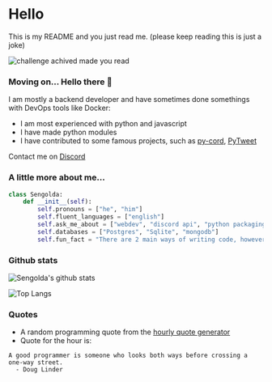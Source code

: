 # Hello

This is my README and you just read me. (please keep reading this is just a joke)

![challenge achived made you read](https://i.imgur.com/LCJE6Nq.png)


### Moving on... Hello there 👋

I am mostly a backend developer and have sometimes done somethings with DevOps tools like Docker:
  - I am most experienced with python and javascript
  - I have made python modules
  - I have contributed to some famous projects, such as [py-cord](https://github.com/Pycord-Development/pycord/pulls?q=is%3Apr+author%3ASengolda+), [PyTweet](https://github.com/PyTweet/PyTweet/pulls?q=is%3Apr+author%3ASengolda)

Contact me on [Discord](https://discord.com/users/739443421202087966)

### A little more about me...

```py
class Sengolda:
    def __init__(self):
        self.pronouns = ["he", "him"]
        self.fluent_languages = ["english"]
        self.ask_me_about = ["webdev", "discord api", "python packaging"]
        self.databases = ["Postgres", "Sqlite", "mongodb"]
        self.fun_fact = "There are 2 main ways of writing code, however the way to write error-free code is the 3rd way"
```

### Github stats

![Sengolda's github stats](https://github-readme-stats.vercel.app/api?username=Sengolda&show_icons=True&theme=dark)

![Top Langs](https://github-readme-stats.vercel.app/api/top-langs/?username=sengolda)




### Quotes
- A random programming quote from the [hourly quote generator](auto_update.py) 
- Quote for the hour is:

```
A good programmer is someone who looks both ways before crossing a one-way street.
  - Doug Linder
```
